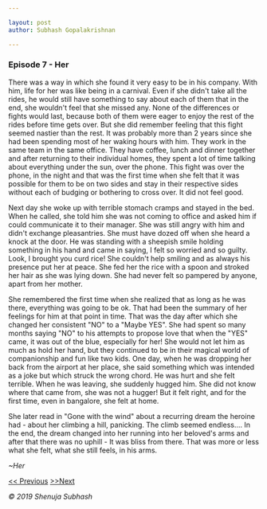 ```yaml
---

layout: post
author: Subhash Gopalakrishnan

---
```


### Episode 7 - Her

There was a way in which she found it very easy to be in his company. With him, life for her was like being in a carnival. Even if she didn't take all the rides, he would still have something to say about each of them that in the end, she wouldn't feel that she missed any. None of the differences or fights would last, because both of them were eager to enjoy the rest of the rides before time gets over. But she did remember feeling that this fight seemed nastier than the rest. It was probably more than 2 years since she had been spending most of her waking hours with him. They work in the same team in the same office. They have coffee, lunch and dinner together and after returning to their individual homes, they spent a lot of time talking about everything under the sun, over the phone. This fight was over the phone, in the night and that was the first time when she felt that it was possible for them to be on two sides and stay in their respective sides without each of budging or bothering to cross over. It did not feel good.

Next day she woke up with terrible stomach cramps and stayed in the bed. When he called, she told him she was not coming to office and asked him if could communicate it to their manager. She was still angry with him and didn't exchange pleasantries. She must have dozed off when she heard a knock at the door. He was standing with a sheepish smile holding something in his hand and came in saying, I felt so worried and so guilty. Look, I brought you curd rice! She couldn't help smiling and as always his presence put her at peace. She fed her the rice with a spoon and stroked her hair as she was lying down. She had never felt so pampered by anyone, apart from her mother. 

She remembered the first time when she realized that as long as he was there, everything was going to be ok. That had been the summary of her feelings for him at that point in time. That was the day after which she changed her consistent "NO" to a "Maybe YES". She had spent so many months saying "NO" to his attempts to propose love that when the "YES" came, it was out of the blue, especially for her! She would not let him as much as hold her hand, but they continued to be in their magical world of companionship and fun like two kids. One day, when he was dropping her back from the airport at her place, she said something which was intended as a joke but which struck the wrong chord. He was hurt and she felt terrible. When he was leaving, she suddenly hugged him. She did not know where that came from, she was not a hugger! But it felt right, and for the first time, even in bangalore, she felt at home. 

She later read in "Gone with the wind" about a recurring dream the heroine had - about her climbing a hill, panicking. The climb seemed endless.... In the end, the dream changed into her running into her beloved's arms and after that there was no uphill - It was bliss from there. That was more or less what she felt, what she still feels, in his arms.

_~Her_

[<< Previous](hug_him.md)                 [>>Next](tiffs_him.md)

_© 2019 Shenuja Subhash_

